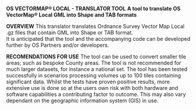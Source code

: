 **OS VECTORMAP® LOCAL - TRANSLATOR TOOL**
**A tool to translate OS VectorMap® Local GML into Shape and TAB formats**

**OVERVIEW**
This translator translates Ordnance Survey Vector Map Local .gz files that contain GML into Shape or TAB format.  
It is anticipated that the tool and the accompanying code can be developed further by OS Partners and/or developers.

**RECOMENDATIONS FOR USE**
The tool can be used to convert smaller tile areas; such as bespoke County areas.  The tool is not recommended for much larger datasets, for instance a national set.
The tool has been tested successfully in scenarios processing volumes up to 100 tiles containing significant data.
Whilst the tests have proven positive results, more extensive use is done so at the users own risk with both hardware and software capabilities a contributing factor to outcome.  This may also vary dependant on the geographic information system (GIS) in use.

